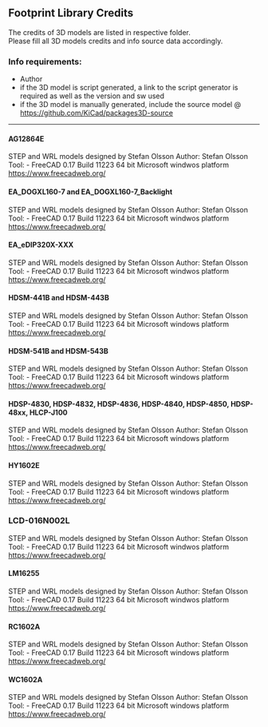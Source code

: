 ## Footprint Library Credits

The credits of 3D models are listed in respective folder.  
Please fill all 3D models credits and info source data accordingly.  

### Info requirements:
- Author
- if the 3D model is script generated, a link to the script generator is required as well as the version and sw used
- if the 3D model is manually generated, include the source model @ https://github.com/KiCad/packages3D-source

<hr>

#### AG12864E
STEP and WRL models designed by Stefan Olsson
Author:	Stefan Olsson
Tool:	- FreeCAD 0.17 Build 11223 64 bit Microsoft windwos platform https://www.freecadweb.org/

#### EA_DOGXL160-7 and EA_DOGXL160-7_Backlight
STEP and WRL models designed by Stefan Olsson
Author:	Stefan Olsson
Tool:	- FreeCAD 0.17 Build 11223 64 bit Microsoft windwos platform https://www.freecadweb.org/

#### EA_eDIP320X-XXX
STEP and WRL models designed by Stefan Olsson
Author:	Stefan Olsson
Tool:	- FreeCAD 0.17 Build 11223 64 bit Microsoft windwos platform https://www.freecadweb.org/

#### HDSM-441B and HDSM-443B
STEP and WRL models designed by Stefan Olsson
Author:	Stefan Olsson
Tool:	- FreeCAD 0.17 Build 11223 64 bit Microsoft windows platform https://www.freecadweb.org/

#### HDSM-541B and HDSM-543B
STEP and WRL models designed by Stefan Olsson
Author:	Stefan Olsson
Tool:	- FreeCAD 0.17 Build 11223 64 bit Microsoft windows platform https://www.freecadweb.org/

#### HDSP-4830, HDSP-4832, HDSP-4836, HDSP-4840, HDSP-4850, HDSP-48xx, HLCP-J100
STEP and WRL models designed by Stefan Olsson
Author:	Stefan Olsson
Tool:	- FreeCAD 0.17 Build 11223 64 bit Microsoft windows platform https://www.freecadweb.org/

#### HY1602E
STEP and WRL models designed by Stefan Olsson
Author:	Stefan Olsson
Tool:	- FreeCAD 0.17 Build 11223 64 bit Microsoft windows platform https://www.freecadweb.org/

### LCD-016N002L
STEP and WRL models designed by Stefan Olsson
Author:	Stefan Olsson
Tool:	- FreeCAD 0.17 Build 11223 64 bit Microsoft windwos platform https://www.freecadweb.org/

#### LM16255
STEP and WRL models designed by Stefan Olsson
Author:	Stefan Olsson
Tool:	- FreeCAD 0.17 Build 11223 64 bit Microsoft windwos platform https://www.freecadweb.org/

#### RC1602A
STEP and WRL models designed by Stefan Olsson
Author:	Stefan Olsson
Tool:	- FreeCAD 0.17 Build 11223 64 bit Microsoft windows platform https://www.freecadweb.org/

#### WC1602A
STEP and WRL models designed by Stefan Olsson
Author:	Stefan Olsson
Tool:	- FreeCAD 0.17 Build 11223 64 bit Microsoft windows platform https://www.freecadweb.org/
